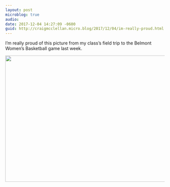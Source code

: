 ```yaml
---
layout: post
microblog: true
audio: 
date: 2017-12-04 14:27:09 -0600
guid: http://craigmcclellan.micro.blog/2017/12/04/im-really-proud.html
---
```

I’m really proud of this picture from my class’s field trip to the Belmont Women’s Basketball game last week.

<img src="http://craigmcclellan.com/uploads/2017/17a42a3c4c.jpg" width="600" height="400" />
